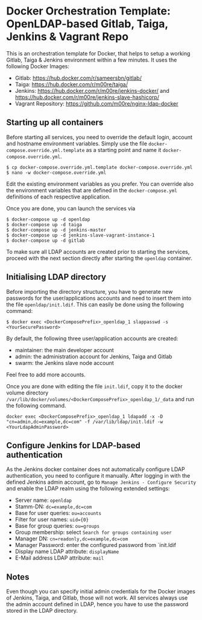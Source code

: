 # Docker Orchestration Template: OpenLDAP-based Gitlab, Taiga, Jenkins & Vagrant Repo

This is an orchestration template for Docker, that helps to setup a working Gitlab, Taiga & Jenkins environment
within a few minutes. It uses the following Docker Images:

 - Gitlab: https://hub.docker.com/r/sameersbn/gitlab/
 - Taiga: https://hub.docker.com/r/m00re/taiga/
 - Jenkins: https://hub.docker.com/r/m00re/jenkins-docker/ and https://hub.docker.com/r/m00re/jenkins-slave-hashicorp/
 - Vagrant Repository: https://github.com/m00re/nginx-ldap-docker

## Starting up all containers

Before starting all services, you need to override the default login, account and hostname environment variables. Simply
use the file `docker-compose.override.yml.template` as a starting point and name it `docker-compose.override.yml`.

```
$ cp docker-compose.override.yml.template docker-compose.override.yml
$ nano -w docker-compose.override.yml
```

Edit the existing environment variables as you prefer. You can override also the environment variables that are defined
in the `docker-compose.yml` definitions of each respective application.

Once you are done, you can launch the services via

```
$ docker-compose up -d openldap
$ docker-compose up -d taiga
$ docker-compose up -d jenkins-master
$ docker-compose up -d jenkins-slave-vagrant-instance-1
$ docker-compose up -d gitlab
```

To make sure all LDAP accounts are created prior to starting the services, proceed with the next section directly after
starting the `openldap` container.

## Initialising LDAP directory

Before importing the directory structure, you have to generate new passwords for the user/applications accounts and 
need to insert them into the file `openldap/init.ldif`. This can easily be done using the following command:

```
$ docker exec <DockerComposePrefix>_openldap_1 slappasswd -s <YourSecurePassword>
```

By default, the following three user/application accounts are created:

 - maintainer: the main developer account
 - admin: the administration account for Jenkins, Taiga and Gitlab
 - swarm: the Jenkins slave node account

Feel free to add more accounts. 

Once you are done with editing the file `init.ldif`, copy it to the docker volume directory 
`/var/lib/docker/volumes/<DockerComposePrefix>_openldap_1/_data` and run the following command.

```
docker exec <DockerComposePrefix>_openldap_1 ldapadd -x -D "cn=admin,dc=example,dc=com" -f /var/lib/ldap/init.ldif -w <YourLdapAdminPassword>
```

## Configure Jenkins for LDAP-based authentication

As the Jenkins docker container does not automatically configure LDAP authentication, you need to configure it manually.
After logging in with the defined Jenkins admin account, go to `Manage Jenkins - Configure Security` and enable the LDAP
 realm using the following extended settings:
 
 - Server name: `openldap`
 - Stamm-DN: `dc=example,dc=com`
 - Base for user queries: `ou=accounts`
 - Filter for user names: `uid={0}`
 - Base for group queries: `ou=groups`
 - Group membership: select `Search for groups containing user`
 - Manager DN: `cn=readonly,dc=example,dc=com`
 - Manager Password: enter the configured password from `init.ldif
 - Display name LDAP attribute: `displayName`
 - E-Mail address LDAP attribute: `mail`

## Notes

Even though you can specify initial admin credentials for the Docker images of Jenkins, Taiga, and Gitlab, those will not
work. All services always use the admin account defined in LDAP, hence you have to use the password stored in the LDAP
directory.